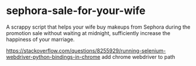 # sephora-sale-for-your-wife
A scrappy script that helps your wife buy makeups from Sephora during the promotion sale without waiting at midnight, sufficiently increase the happiness of your marriage.

https://stackoverflow.com/questions/8255929/running-selenium-webdriver-python-bindings-in-chrome
add chrome webdriver to path